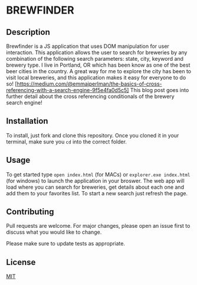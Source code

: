 # BREWFINDER

## Description

Brewfinder is a JS application that uses DOM manipulation for user interaction. This application allows the user to search for breweries by any combination of the following search parameters: state, city, keyword and brewery type. I live in Portland, OR which has been know as one of the best beer cities in the country. A great way for me to explore the city has been to visit local breweries, and this application makes it easy for everyone to do so! [https://medium.com/@emmajperlman/the-basics-of-cross-referencing-with-a-search-engine-9f5e4fa0d5c5] This blog post goes into further detail about the cross referencing conditionals of the brewery search engine!

## Installation

To install, just fork and clone this repository. Once you cloned it in your terminal, make sure you `cd` into the correct folder.

## Usage

To get started type `open index.html` (for MACs) or `explorer.exe index.html` (for windows) to launch the application in your broswer. The web app will load where you can search for breweries, get details about each one and add them to your favorites list. To start a new search just refresh the page. 

## Contributing

Pull requests are welcome. For major changes, please open an issue first to discuss what you would like to change.

Please make sure to update tests as appropriate.

## License

[MIT](https://choosealicense.com/licenses/mit/)